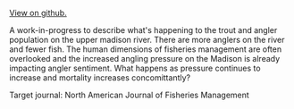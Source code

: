 [View on github.](https://github.com/stevenranney/angler_pressure)

A work-in-progress to describe what's happening to the trout and angler population on the upper madison river. There are more anglers on the river and fewer fish. The human dimensions of fisheries management are often overlooked and the increased angling pressure on the Madison is already impacting angler sentiment. What happens as pressure continues to increase and mortality increases concomittantly?

Target journal: North American Journal of Fisheries Management
